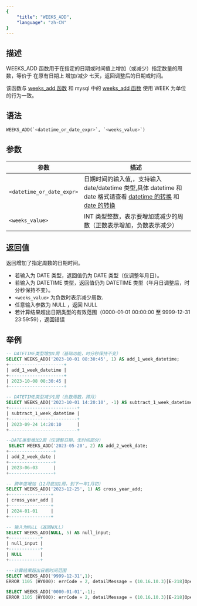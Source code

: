 ```yaml
---
{
    "title": "WEEKS_ADD",
    "language": "zh-CN"
}
---
```


## 描述 

WEEKS_ADD 函数用于在指定的日期或时间值上增加（或减少）指定数量的周数，等价于 在原有日期上 增加/减少 七天，返回调整后的日期或时间。

该函数与 [weeks_add 函数](./weeks-sub) 和 mysql 中的 [weeks_add 函数](https://dev.mysql.com/doc/refman/8.4/en/date-and-time-functions.html#function_weeks-add) 使用 WEEK 为单位的行为一致。

## 语法
```sql
WEEKS_ADD(`<datetime_or_date_expr>`, `<weeks_value>`)
```

## 参数
| 参数                          | 描述                                                                               |
|-------------------------------|-------------------------------------------------------------------------------------|
| `<datetime_or_date_expr>` | 日期时间的输入值,，支持输入 date/datetime 类型,具体 datetime 和 date 格式请查看 [datetime 的转换](../../../../../current/sql-manual/basic-element/sql-data-types/conversion/datetime-conversion) 和 [date 的转换](../../../../../current/sql-manual/basic-element/sql-data-types/conversion/date-conversion)  |
| `<weeks_value>`            | INT 类型整数，表示要增加或减少的周数（正数表示增加，负数表示减少） |


## 返回值


返回增加了指定周数的日期时间。

- 若输入为 DATE 类型，返回值仍为 DATE 类型（仅调整年月日）。
- 若输入为 DATETIME 类型，返回值仍为 DATETIME 类型（年月日调整后，时分秒保持不变）。
- `<weeks_value>` 为负数时表示减少周数.
- 任意输入参数为 NULL ，返回 NULL
- 若计算结果超出日期类型的有效范围（0000-01-01 00:00:00 至 9999-12-31 23:59:59），返回错误

## 举例
```sql
-- DATETIME类型增加1周（基础功能，时分秒保持不变）
SELECT WEEKS_ADD('2023-10-01 08:30:45', 1) AS add_1_week_datetime;
+---------------------+
| add_1_week_datetime |
+---------------------+
| 2023-10-08 08:30:45 |
+---------------------+

-- DATETIME类型减少1周（负数周数，跨月）
SELECT WEEKS_ADD('2023-10-01 14:20:10', -1) AS subtract_1_week_datetime;
+--------------------------+
| subtract_1_week_datetime |
+--------------------------+
| 2023-09-24 14:20:10      |
+--------------------------+

--DATE类型增加2周（仅调整日期，无时间部分）
 SELECT WEEKS_ADD('2023-05-20', 2) AS add_2_week_date;
+-----------------+
| add_2_week_date |
+-----------------+
| 2023-06-03      |
+-----------------+

-- 跨年度增加（12月底加1周，到下一年1月初）
SELECT WEEKS_ADD('2023-12-25', 1) AS cross_year_add;
+----------------+
| cross_year_add |
+----------------+
| 2024-01-01     |
+----------------+

-- 输入为NULL（返回NULL）
SELECT WEEKS_ADD(NULL, 5) AS null_input;
+------------+
| null_input |
+------------+
| NULL       |
+------------+

---计算结果超出日期时间范围
SELECT WEEKS_ADD('9999-12-31',1);
ERROR 1105 (HY000): errCode = 2, detailMessage = (10.16.10.3)[E-218]Operation weeks_add of 9999-12-31, 1 out of range

SELECT WEEKS_ADD('0000-01-01',-1);
ERROR 1105 (HY000): errCode = 2, detailMessage = (10.16.10.3)[E-218]Operation weeks_add of 0000-01-01, -1 out of range
```